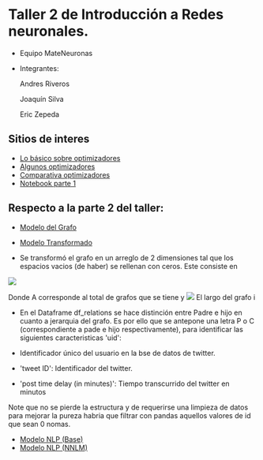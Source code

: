 # Taller 2 de Introducción a Redes neuronales.
- Equipo MateNeuronas
- Integrantes:

  Andres Riveros

  Joaquín Silva

  Eric Zepeda



## Sitios de interes

- [Lo básico sobre optimizadores](https://medium.com/datadriveninvestor/overview-of-different-optimizers-for-neural-networks-e0ed119440c3)
- [Algunos optimizadores](https://medium.com/@sdoshi579/optimizers-for-training-neural-network-59450d71caf6)
- [Comparativa optimizadores](https://heartbeat.fritz.ai/an-empirical-comparison-of-optimizers-for-machine-learning-models-b86f29957050)
- [Notebook parte 1](https://colab.research.google.com/drive/1OiFikxiTOVNsf67OYnEhbfww4IcO79MY?usp=sharing)

## Respecto a la parte 2 del taller:

- [Modelo del Grafo](https://colab.research.google.com/drive/1MMBkT47tnMajMU2YflPXk16_x6mX-Tzk?usp=sharing)
- [Modelo Transformado](https://www.kaggle.com/ericzepeda/taller-2)



- Se transformó el grafo en un arreglo de 2 dimensiones tal que los espacios vacios (de haber) se rellenan con ceros. Este consiste en 

<img src="https://render.githubusercontent.com/render/math?math=(A\cdot \sum_{i=1}^{i=n} B_{i},6)">

Donde A corresponde al total de grafos que se tiene y <img src="https://render.githubusercontent.com/render/math?math=B_{i}"> El largo del grafo i
 
- En el Dataframe df_relations se hace distinción entre Padre e hijo en cuanto a jerarquia del grafo. Es por ello que se antepone una letra P o C (correspondiente a pade e hijo respectivamente), para identificar las siguientes caracteristicas 'uid': 

- Identificador único del usuario en la bse de datos de twitter.
- 'tweet ID': Identificador del twitter.
- 'post time delay (in minutes)': Tiempo transcurrido del twitter en minutos

Note que no se pierde la estructura y de requerirse una limpieza de datos para mejorar la pureza habria que filtrar con pandas aquellos valores de id que sean 0 nomas.

- [Modelo NLP (Base)](https://colab.research.google.com/drive/1xKDPHg7ek-WPPgZfkMXvP3Y_gcH3FKI_?usp=sharing)
- [Modelo NLP (NNLM)](https://colab.research.google.com/drive/1ynhsfazGUgSVk2lbTsGg6qqkPBMy8cxM?usp=sharing)
